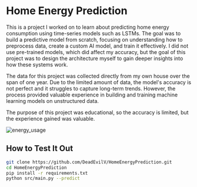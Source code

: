 # Home Energy Prediction

This is a project I worked on to learn about predicting home energy consumption using time-series models such as LSTMs. The goal was to build a predictive model from scratch, focusing on understanding how to preprocess data, create a custom AI model, and train it effectively. I did not use pre-trained models, which did affect my accuracy, but the goal of this project was to design the architecture myself to gain deeper insights into how these systems work.

The data for this project was collected directly from my own house over the span of one year. Due to the limited amount of data, the model's accuracy is not perfect and it struggles to capture long-term trends. However, the process provided valuable experience in building and training machine learning models on unstructured data.

The purpose of this project was educational, so the accuracy is limited, but the experience gained was valuable.

![energy_usage](https://github.com/user-attachments/assets/2df5dafc-ee31-4114-9f63-e8e113300eb5)


## How to Test It Out
   ```bash
   git clone https://github.com/DeadEvilV/HomeEnergyPrediction.git
   cd HomeEnergyPrediction
   pip install -r requirements.txt
   python src/main.py --predict
   ```
